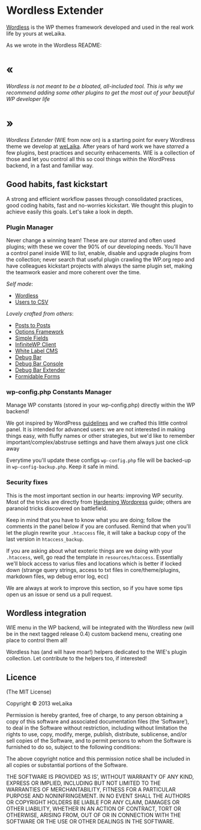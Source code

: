 # Wordless Extender

[Wordless](https://github.com/welaika/wordless) is the WP themes framework developed
and used in the real work life by yours at weLaika.

As we wrote in the Wordless README:

«
===

_Wordless is not meant to be a bloated, all-included tool. This is why we recommend
adding some other plugins to get the most out of your beautiful WP developer life_

»
===

*Wordless Extender* (WlE from now on) is a starting point for every Wordlress theme
we develop at [weLaika](http://dev.welaika.com).
After years of hard work we have _starred_ a few plugins, best practices and security
enhacements. WlE is a collection of those and let you control all this so cool
things within the WordPress backend, in a fast and familiar way.

## Good habits, fast kickstart

A strong and efficient workflow passes through consolidated practices, good coding
habits, fast and no-worries kickstart. We thought this plugin to achieve easily
this goals. Let's take a look in depth.

### Plugin Manager

Never change a winning team! These are our _starred_ and often used plugins; with these
we cover the 90% of our developing needs.
You'll have a control panel inside WlE to list, enable, disable and upgrade plugins
from the collection; never search that useful plugin crawling the WP.org repo and
have colleagues kickstart projects with always the same plugin set, making the
teamwork easier and more coherent over the time.

_Self made_:

* [Wordless](http://wordpress.org/plugins/wordless/)
* [Users to CSV](http://wordpress.org/plugins/users2csv/)

_Lovely crafted from others_:

* [Posts to Posts](http://wordpress.org/plugins/posts-to-posts/)
* [Options Framework](http://wordpress.org/plugins/options-framework/)
* [Simple Fields](http://wordpress.org/plugins/simple-fields/)
* [InfiniteWP Client](http://wordpress.org/plugins/iwp-client/)
* [White Label CMS](http://wordpress.org/plugins/white-label-cms/)
* [Debug Bar](http://wordpress.org/plugins/debug-bar/)
* [Debug Bar Console](http://wordpress.org/plugins/debug-bar-console/)
* [Debug Bar Extender](http://wordpress.org/plugins/debug-bar-extender/)
* [Formidable Forms](http://wordpress.org/plugins/formidable/)

### wp-config.php Constants Manager

Manage WP constants (stored in your wp-config.php) directly within the WP backend!

We got inspired by WordPress [guidelines](http://codex.wordpress.org/Editing_wp-config.php)
and we crafted this little control panel. It is intended for advanced users: we are
not interested in making things easy, with fluffy names or other strategies, but
we'd like to remember important/complex/abstruse settings and have them always just
one click away

Everytime you'll update these configs `wp-config.php` file will be backed-up in
`wp-config-backup.php`. Keep it safe in mind.

### Security fixes

This is the most important section in our hearts: improving WP security. Most of
the tricks are directly from [Hardening Wordpress](http://codex.wordpress.org/Hardening_WordPress)
guide; others are paranoid tricks discovered on battlefield.

Keep in mind that you have to know what you are doing; follow the comments in the
panel below if you are confused. Remind that when you'll let the plugin rewrite
your `.htaccess` file, it will take a backup copy of the last version in `htaccess_backup`.

If you are asking about what exoteric things are we doing with your `.htaccess`,
well, go read the template in `resources/htaccess`. Essentially we'll block access
to varius files and locations which is better if locked down (strange query strings,
access to txt files in core/theme/plugins, markdown files, wp debug error log, ecc)

We are always at work to improve this section, so if you have some tips open us an
issue or send us a pull request.

## Wordless integration

WlE menu in the WP backend, will be integrated with the Wordless new (will be in
the next tagged release 0.4) custom backend menu, creating one place to control 
them all!

Wordless has (and will have moar!) helpers dedicated to the WlE's plugin collection.
Let contribute to the helpers too, if interested!

## Licence

(The MIT License)

Copyright © 2013 weLaika

Permission is hereby granted, free of charge, to any person obtaining a copy of this software and associated documentation files (the ‘Software’), to deal in the Software without restriction, including without limitation the rights to use, copy, modify, merge, publish, distribute, sublicense, and/or sell copies of the Software, and to permit persons to whom the Software is furnished to do so, subject to the following conditions:

The above copyright notice and this permission notice shall be included in all copies or substantial portions of the Software.

THE SOFTWARE IS PROVIDED ‘AS IS’, WITHOUT WARRANTY OF ANY KIND, EXPRESS OR IMPLIED, INCLUDING BUT NOT LIMITED TO THE WARRANTIES OF MERCHANTABILITY, FITNESS FOR A PARTICULAR PURPOSE AND NONINFRINGEMENT. IN NO EVENT SHALL THE AUTHORS OR COPYRIGHT HOLDERS BE LIABLE FOR ANY CLAIM, DAMAGES OR OTHER LIABILITY, WHETHER IN AN ACTION OF CONTRACT, TORT OR OTHERWISE, ARISING FROM, OUT OF OR IN CONNECTION WITH THE SOFTWARE OR THE USE OR OTHER DEALINGS IN THE SOFTWARE.